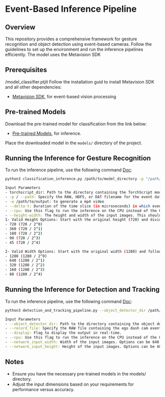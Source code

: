 # Event-Based Inference Pipeline

## Overview

This repository provides a comprehensive framework for gesture recognition and object detection using event-based cameras. Follow the guidelines to set up the environment and run the inference pipelines efficiently. The model uses the Metavision SDK


## Prerequisites
/model_classifier.ptjit
Follow the installation guid to install Metavision SDK and all other dependencies:
- [Metavision SDK](https://docs.prophesee.ai/stable/installation/index.html), for event-based vision processing

## Pre-trained Models

Download the pre-trained model for classification from the link below:

- [Pre-trained Models](https://docs.prophesee.ai/stable/guides/pre-trained_models.html?highlight=mobilenetv2_chifoumi%20zip), for inference.

Place the downloaded model in the `models/` directory of the project.

## Running the Inference for Gesture Recognition

To run the inference pipeline, use the following command [Doc](https://docs.prophesee.ai/stable/samples/modules/ml/classification_inference.html#chapter-samples-ml-classification-inference):

```bash
python3 classification_inference.py /path/to/model_directory -p "/path/to/event_data.raw" --delta-t 10000 --cpu --height-width 720 1280

Input Parameters
- torchscript_dir: Path to the directory containing the TorchScript model and its JSON description.
- -p / --path: Specify the RAW, HDF5, or DAT filename for the event data. Leave this blank to use a camera.
- -w /path/to/output: to generate a mp4 video
- --delta-t: Duration of the time slice (in microseconds) in which events are accumulated to compute features. Normally you should set the accumulation time interval (--delta-t) the same value as the one during the training. But if there is bandwidth constraint to run it live, you can try to increase the value accordingly, at a potential loss of accuracy.
- --cpu: Use this flag to run the inference on the CPU instead of the GPU.
- --height-width: The height and width of the input images. This should be provided as two integers. The dimensions must be negative powers of two relative to the original input size captured (720/1280).
1- Valid Height Options: Start with the original height (720) and divide by 2𝑛 (where 𝑛 is a non-negative integer) until the value is no longer positive:
- 720 (720 / 2^0)
- 360 (720 / 2^1)
- 180 (720 / 2^2)
- 90 (720 / 2^3)
- 45 (720 / 2^4)

2- Valid Width Options: Start with the original width (1280) and follow the same division:
- 1280 (1280 / 2^0)
- 640 (1280 / 2^1)
- 320 (1280 / 2^2)
- 160 (1280 / 2^3)
- 80 (1280 / 2^4)   
```

## Running the Inference for Detection and Tracking

To run the inference pipeline, use the following command [Doc](https://docs.prophesee.ai/stable/samples/modules/ml/detection_and_tracking_inference_py.html#chapter-samples-ml-detection-and-tracking-inference-python):

```bash
python3 detection_and_tracking_pipeline.py --object_detector_dir /path/to/model_directory --record_file "/path/to/event_data.raw/driving_sample.raw" --display --cpu --network_input_width 640 --network_input_height 480

Input Parameters
- --object_detector_dir: Path to the directory containing the object detection model.
- --record_file: Specify the RAW file containing the ego dash cam event data.
- --display: Flag to display the output in real-time.
- --cpu: Use this flag to run the inference on the CPU instead of the GPU.
- --network_input_width: Width of the input images. Options can be 640, 320, 160, or 80.
- --network_input_height: Height of the input images. Options can be 480, 240, 120, or 60.
```

## Notes
- Ensure you have the necessary pre-trained models in the models/ directory.
- Adjust the input dimensions based on your requirements for performance versus accuracy.
